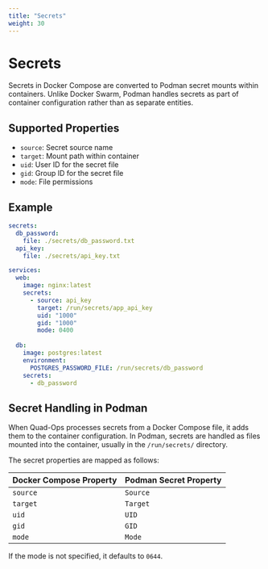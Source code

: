 ```yaml
---
title: "Secrets"
weight: 30
---
```


# Secrets

Secrets in Docker Compose are converted to Podman secret mounts within containers. Unlike Docker Swarm, Podman handles secrets as part of container configuration rather than as separate entities.

## Supported Properties

- `source`: Secret source name
- `target`: Mount path within container
- `uid`: User ID for the secret file
- `gid`: Group ID for the secret file
- `mode`: File permissions

## Example

```yaml
secrets:
  db_password:
    file: ./secrets/db_password.txt
  api_key:
    file: ./secrets/api_key.txt

services:
  web:
    image: nginx:latest
    secrets:
      - source: api_key
        target: /run/secrets/app_api_key
        uid: "1000"
        gid: "1000"
        mode: 0400
  
  db:
    image: postgres:latest
    environment:
      POSTGRES_PASSWORD_FILE: /run/secrets/db_password
    secrets:
      - db_password
```

## Secret Handling in Podman

When Quad-Ops processes secrets from a Docker Compose file, it adds them to the container configuration. In Podman, secrets are handled as files mounted into the container, usually in the `/run/secrets/` directory.

The secret properties are mapped as follows:

| Docker Compose Property | Podman Secret Property |
|-------------------------|------------------------|
| `source` | `Source` |
| `target` | `Target` |
| `uid` | `UID` |
| `gid` | `GID` |
| `mode` | `Mode` |

If the mode is not specified, it defaults to `0644`.